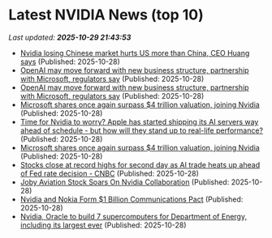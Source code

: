 # Latest NVIDIA News (top 10)
_Last updated: **2025-10-29 21:43:53**_

- [Nvidia losing Chinese market hurts US more than China, CEO Huang says](https://biztoc.com/x/fa31f42dc5b5fdf5) (Published: 2025-10-28)
- [OpenAI may move forward with new business structure, partnership with Microsoft, regulators say](https://www.bostonherald.com/2025/10/28/openai-microsoft-new-business-structure/) (Published: 2025-10-28)
- [OpenAI may move forward with new business structure, partnership with Microsoft, regulators say](https://www.ocregister.com/2025/10/28/openai-microsoft-new-business-structure/) (Published: 2025-10-28)
- [Microsoft shares once again surpass $4 trillion valuation, joining Nvidia](https://biztoc.com/x/f2a8e28ff48f961a) (Published: 2025-10-28)
- [Time for Nvidia to worry? Apple has started shipping its AI servers way ahead of schedule - but how will they stand up to real-life performance?](https://www.techradar.com/pro/time-for-nvidia-to-worry-apple-has-started-shipping-its-ai-servers-way-ahead-of-schedule-but-how-will-they-stand-up-to-real-life-performance) (Published: 2025-10-28)
- [Microsoft shares once again surpass $4 trillion valuation, joining Nvidia](https://abcnews.go.com/Business/wireStory/microsoft-shares-surpass-4-trillion-valuation-joining-nvidia-126953655) (Published: 2025-10-28)
- [Stocks close at record highs for second day as AI trade heats up ahead of Fed rate decision - CNBC](https://slashdot.org/firehose.pl?op=view&amp;id=179899806) (Published: 2025-10-28)
- [Joby Aviation Stock Soars On Nvidia Collaboration](https://biztoc.com/x/663a6c25fa68a8a4) (Published: 2025-10-28)
- [Nvidia and Nokia Form $1 Billion Communications Pact](https://biztoc.com/x/2715f4b60b41e469) (Published: 2025-10-28)
- [Nvidia, Oracle to build 7 supercomputers for Department of Energy, including its largest ever](https://biztoc.com/x/f3ea827885a2cf64) (Published: 2025-10-28)
